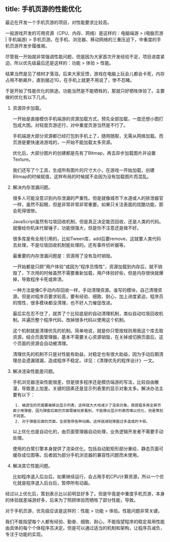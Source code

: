 title: 手机页游的性能优化
---

最近在开发一个手机页游的项目，对性能要求比较高。

一般游戏开发的可用资源（CPU、内存、网络）是这样的：电脑端游 > (电脑页游 | 手机端游) > 手机页游。在手机、浏览器、移动网络的三重压迫下，中重度的手机页游开发步履维艰。

尽管我一开始就非常强调性能问题，但是因为大家首次开发经验不足，项目进度紧迫，所以优先级最后还是这样的：功能 > 体验 > 性能。

结果当然是见了棺材才落泪。后来大家反馈，游戏在电脑上玩会儿都会卡死，内存占用不断飙升，直到接近1G，在手机上就更不用说了，惨不忍睹。

于是开始了性能优化的旅途。功能当然是不能牺牲的，那就只好牺牲体验了。主要做的优化有以下几点。

1. 资源异步加载。

    一开始是直接模仿手机端游的资源加载方式，预先全部加载，一度还想小图打包成大图。对轻度页游还行，对中重度页游当然是不行了。

    手机端游大部分资源都已经打包到手机上了，随用随取，无需从网络加载。而页游是要快速进游戏的，一开始不能加载太多资源。

    优化后，大部分图片的创建都是先有了Bitmap，再去异步加载图片并设置Texture。

    我们还写了个工具，生成所有图片的尺寸大小，在游戏一开始加载，创建Bitmap的时候赋值，这样布局的时候就不会因为没有加载图片而混乱。

2. 解决内存泄漏问题。

    很多人可能没意识到内存泄漏的严重性。但是就像城市下水道或人的排泄器官一样，虽然不起眼，但是非常非常非常重要。如果只关注表面的炫酷功能，那会死得很惨。

    JavaScript虽然有垃圾回收机制，但是真正决定能否回收，还是人类的代码。就像给你机床代替锤子，功能很强大，但是你不注意还是做不好。

    很多库是有全局引用的，比如Tween库，add后要remove，这就要人类代码去处理，不是垃圾回收机制能处理的。还有事件侦听器等。

    最重要的内存泄漏问题是：资源用了没有及时销毁。

    一开始都是只顾“用户体验”或因为“程序员惰性”，资源加载到内存后，就不销毁了，下次用的时候虽然不需要重新加载，用户体验好些，但是内存很快就爆掉，导致程序卡死或奔溃。

    一种方法是像C手动内存回收一样，手动清理资源。谁写的模块，自己清理资源。但是对程序员要求较高，要有经验、细致、耐心，加上进度紧迫，程序员的惰性，很多模块都没清理，也不好人力催促改进。

    最后实在忍不住了，就弄了个比较底层的自动清理机制，类似自动垃圾回收机制。并遍历整个程序代码，改掉很多代码以使用这个机制。

    这个机制就是清理优先的机制。简单地说，就是你只管按规则用我这个库去取资源，结合页面管理器，基本不需要关心资源销毁，在关掉或切换页面后，这个页面的资源会自动被清理。

    清理优先的机制不只是对性能有助益，对稳定也有很大助益，因为手动后期清理总会遗漏错漏，造成程序不稳定。详见：《清理优先的程序设计》一文。

3. 解决渲染性能差问题。

    手机浏览器渲染性能很差，但是很多程序还是模仿端游的写法，比较自由散漫，导致差上加差。关键的因素还是显示列表里的显示对象太多。解决办法主要有以下：

        1. 被遮住的页面要被移出显示列表，这样就大大地减少了渲染对象。我提倡多用全屏页面少用弹窗，因为弹窗后面的页面需被玩家看到，不能移出显示列表而难以优化，但是策划不同意。
        2. 对于弹窗后面的页面，全部暂停各种动画。这样就减轻弹窗过多造成的卡顿。

    以上优化也是自动化的，由页面管理器自动处理，业务逻辑开发者不需要手动处理。

    使用的白鹭引擎本身提供了渲染优化，包括自动脏矩形部分重绘、静态页面可缓存成位图等。后者因为部分手机浏览器的兼容性问题而未使用。

4. 解决其它性能问题。

    比如程序退入后台后，如果继续运行，会占用手机CPU计算资源，所以一个优化就是程序退入后台后，暂停所有动画。

经过以上优化后，策划表示比以前明显好多了。但是毕竟是中重度手机页游，本身的体验就差端游好多，后来为了照顾体验而牺牲了部分性能，导致。

对于手机页游，优先级应该是这样的：性能 > 功能 > 体验。性能问题非常关键。

我们不能指望每个人都有经验、勤奋、细致、耐心，不能指望程序的稳定易用性能由具体的每个个体程序员决定。但是可以通过适当的机制和架构，让程序员减负，专注于功能的实现。
